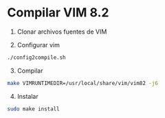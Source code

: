 # Compilar VIM 8.2

1. Clonar archivos fuentes de VIM

2. Configurar vim

```bash
./config2compile.sh
```

3. Compilar

```bash
make VIMRUNTIMEDIR=/usr/local/share/vim/vim82 -j6
```

4. Instalar

```bash
sudo make install
```

